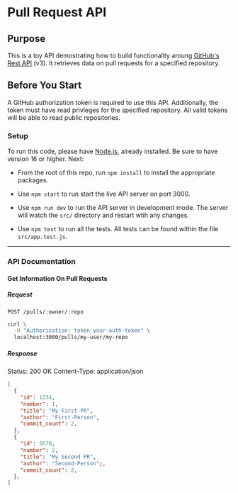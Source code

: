 # Pull Request API

## Purpose

This is a toy API demostrating how to build functionality aroung [GitHub's Rest API](https://developer.github.com/v3) (v3). It retrieves data on pull requests for a specified repository.

## Before You Start

A GitHub authorization token is required to use this API. Additionally, the token must have read privleges for the specified repository. All valid tokens will be able to read public repositories.

### Setup

To run this code, please have [Node.js](http://nodejs.org), already installed. Be sure to have version 16 or higher. Next:

- From the root of this repo, run `npm install` to install the appropriate packages.

- Use `npm start` to run start the live API server on port 3000.

- Use `npm run dev` to run the API server in development mode. The server will watch the `src/` directory and restart wtih any changes.

- Use `npm test` to run all the tests. All tests can be found within the file `src/app.test.js`.

---

### API Documentation

#### Get Information On Pull Requests

##### Request

`POST /pulls/:owner/:repo`

```sh
curl \
  -H "Authorization: token your-auth-token" \
  localhost:3000/pulls/my-user/my-repo
```

##### Response

  Status: 200 OK
  Content-Type: application/json

```json
[
  {
    "id": 1234,
    "number": 1,
    "title": "My First PR",
    "author": "First-Person",
    "commit_count": 2,
  },
  {
    "id": 5678,
    "number": 2,
    "title": "My Second PR",
    "author": "Second-Person";,
    "commit_count": 2,
  },
]
```
